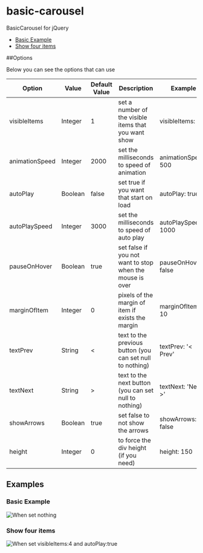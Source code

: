 basic-carousel
==============

BasicCarousel for jQuery

* [Basic Example](#basic-example)
* [Show four items](#show-four-items)

##Options

Below you can see the options that can use


| Option         | Value   | Default Value | Description                                               | Example             |
|----------------|---------|---------------|-----------------------------------------------------------|---------------------|
| visibleItems   | Integer | 1             | set a number of the visible items that you want show      | visibleItems: 2     |
| animationSpeed | Integer | 2000          | set the milliseconds to speed of animation                | animationSpeed: 500 |
| autoPlay       | Boolean | false         | set true if you want that start on load                   | autoPlay: true      |
| autoPlaySpeed  | Integer | 3000          | set the milliseconds to speed of auto play                | autoPlaySpeed: 1000 |
| pauseOnHover   | Boolean | true          | set false if you not want to stop when the mouse is over  | pauseOnHover: false |
| marginOfItem   | Integer | 0             | pixels of the margin of item if exists the margin         | marginOfItem: 10    |
| textPrev       | String  | <             | text to the previous button (you can set null to nothing) | textPrev: '< Prev'  |
| textNext       | String  | >             | text to the next button (you can set null to nothing)     | textNext: 'Next >'  |
| showArrows     | Boolean | true          | set false to not show the arrows                          | showArrows: false   |
| height         | Integer | 0             | to force the div height (if you need)                     | height: 150         |


## Examples

### Basic Example
![When set nothing](https://raw.github.com/euricovidal/basic-carousel/master/images_readme/basic-example.png)

### Show four items
![When set visibleItems:4 and autoPlay:true](https://raw.github.com/euricovidal/basic-carousel/master/images_readme/four-example.png)
